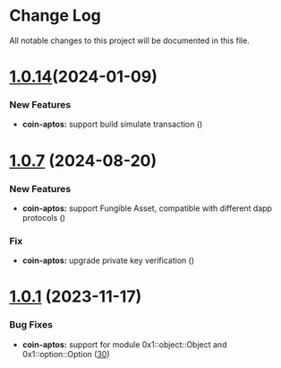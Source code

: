 
# Change Log

All notable changes to this project will be documented in this file.

# [1.0.14](https://github.com/okx/js-wallet-sdk)(2024-01-09)

### New Features

- **coin-aptos:** support build simulate transaction ([](https://github.com/okx/js-wallet-sdk))

# [1.0.7](https://github.com/okx/js-wallet-sdk) (2024-08-20)

### New Features

- **coin-aptos:** support Fungible Asset, compatible with different dapp protocols ([](https://github.com/okx/js-wallet-sdk))

### Fix

- **coin-aptos:** upgrade private key verification ([](https://github.com/okx/js-wallet-sdk))


# [1.0.1](https://github.com/okx/js-wallet-sdk) (2023-11-17)

### Bug Fixes

- **coin-aptos:** support for module 0x1::object::Object and 0x1::option::Option ([30](https://github.com/okx/js-wallet-sdk/pull/30))
